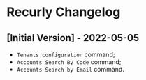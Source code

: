 # Recurly Changelog

## [Initial Version] - 2022-05-05

- `Tenants configuration` command;
- `Accounts Search By Code` command;
- `Accounts Search by Email` command.